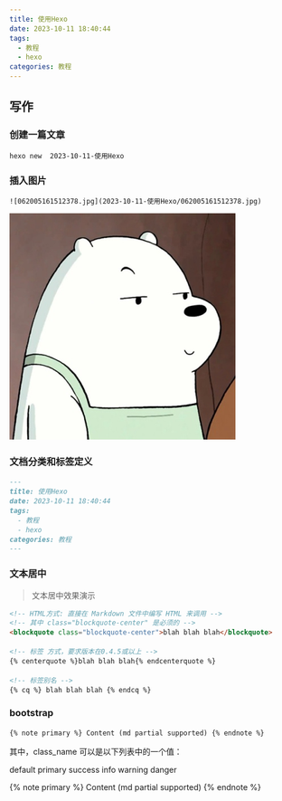 ```yaml
---
title: 使用Hexo
date: 2023-10-11 18:40:44
tags:
  - 教程
  - hexo
categories: 教程
---
```


## 写作
### 创建一篇文章
```shell
hexo new  2023-10-11-使用Hexo
```

### 插入图片
```shell
![062005161512378.jpg](2023-10-11-使用Hexo/062005161512378.jpg)
```
![062005161512378.jpg](2023-10-11-使用Hexo/062005161512378.jpg)

### 文档分类和标签定义
```markdown
---
title: 使用Hexo
date: 2023-10-11 18:40:44
tags: 
  - 教程
  - hexo
categories: 教程
---
```
### 文本居中

<blockquote class="blockquote-center">文本居中效果演示</blockquote>

```markdown
<!-- HTML方式: 直接在 Markdown 文件中编写 HTML 来调用 -->
<!-- 其中 class="blockquote-center" 是必须的 -->
<blockquote class="blockquote-center">blah blah blah</blockquote>

<!-- 标签 方式，要求版本在0.4.5或以上 -->
{% centerquote %}blah blah blah{% endcenterquote %}

<!-- 标签别名 -->
{% cq %} blah blah blah {% endcq %}
```

### bootstrap

```markdown
{% note primary %} Content (md partial supported) {% endnote %}
```

其中，class_name 可以是以下列表中的一个值：

default
primary
success
info
warning
danger

{% note primary %} Content (md partial supported) {% endnote %}